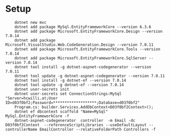 # Setup
        dotnet new mvc
        dotnet add package MySql.EntityFrameworkCore --version 6.3.6
        dotnet add package Microsoft.EntityFrameworkCore.Design --version 7.0.14
        dotnet add package Microsoft.VisualStudio.Web.CodeGeneration.Design --version 7.0.11
        dotnet add package Microsoft.EntityFrameworkCore.Tools --version 7.0.14
        dotnet add package Microsoft.EntityFrameworkCore.SqlServer --version 7.0.14
        dotnet tool install -g dotnet-aspnet-codegenerator --version 7.0.11
        dotnet tool update -g dotnet-aspnet-codegenerator --version 7.0.11
        dotnet tool install -g dotnet-ef --version 7.0.14
        dotnet tool update -g dotnet-ef --version 7.0.14
        dotnet user-secrets init
        dotnet user-secrets set ConnectionStrings:MySql "Server=hcwilli.at;User ID=d03f0bf2;Password=*******************;Database=d03f0bf2"
        Program.cs: builder.Services.AddDbContext<D03f0bf2Context>();
        dotnet ef dbcontext scaffold "Name=MySql" MySql.EntityFrameworkCore -f
        dotnet-aspnet-codegenerator  controller  -m Email -dc D03f0bf2Context  --referenceScriptLibraries --useDefaultLayout --controllerName EmailController --relativeFolderPath Controllers -f
 


 
 